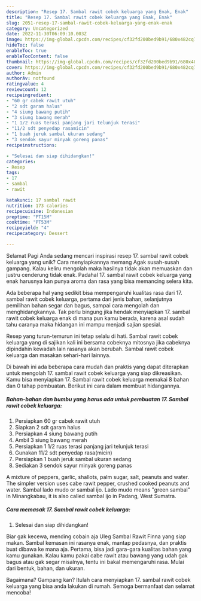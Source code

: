 ```yaml
---
description: "Resep 17. Sambal rawit cobek keluarga yang Enak, Enak"
title: "Resep 17. Sambal rawit cobek keluarga yang Enak, Enak"
slug: 2051-resep-17-sambal-rawit-cobek-keluarga-yang-enak-enak
category: Uncategorized
date: 2022-11-30T06:09:10.003Z
image: https://img-global.cpcdn.com/recipes/cf32fd200bed9b91/680x482cq70/17-sambal-rawit-cobek-keluarga-foto-resep-utama.jpg
hideToc: false
enableToc: true
enableTocContent: false
thumbnail: https://img-global.cpcdn.com/recipes/cf32fd200bed9b91/680x482cq70/17-sambal-rawit-cobek-keluarga-foto-resep-utama.jpg
cover: https://img-global.cpcdn.com/recipes/cf32fd200bed9b91/680x482cq70/17-sambal-rawit-cobek-keluarga-foto-resep-utama.jpg
author: Admin
authorAv: notfound
ratingvalue: 4
reviewcount: 12
recipeingredient:
- "60 gr cabek rawit utuh"
- "2 sdt garam halus"
- "4 siung bawang putih"
- "3 siung bawang merah"
- "1 1/2 ruas terasi panjang jari telunjuk terasi"
- "11/2 sdt penyedap rasamicin"
- "1 buah jeruk sambal ukuran sedang"
- "3 sendok sayur minyak goreng panas"
recipeinstructions:

- "Selesai dan siap dihidangkan!"
categories:
- Resep
tags:
- 17
- sambal
- rawit

katakunci: 17 sambal rawit 
nutrition: 173 calories
recipecuisine: Indonesian
preptime: "PT15M"
cooktime: "PT53M"
recipeyield: "4"
recipecategory: Dessert

---
```



Selamat Pagi Anda sedang mencari inspirasi resep 17. sambal rawit cobek keluarga yang unik? Cara menyiapkannya memang Agak susah-susah gampang. Kalau keliru mengolah maka hasilnya tidak akan memuaskan dan justru cenderung tidak enak. Padahal 17. sambal rawit cobek keluarga yang enak harusnya kan punya aroma dan rasa yang bisa memancing selera kita.


Ada beberapa hal yang sedikit bisa mempengaruhi kualitas rasa dari 17. sambal rawit cobek keluarga, pertama dari jenis bahan, selanjutnya pemilihan bahan segar dan bagus, sampai cara mengolah dan menghidangkannya. Tak perlu bingung jika hendak menyiapkan 17. sambal rawit cobek keluarga enak di mana pun kamu berada, karena asal sudah tahu caranya maka hidangan ini mampu menjadi sajian spesial.

Resep yang turun-temurun ini tetap selalu di hati. Sambal rawit cobek keluarga yang di sajikan kali ini bersama cobeknya mitosnya jika cabeknya dipindahin kewadah lain rasanya akan berubah. Sambal rawit cobek keluarga dan masakan sehari-hari lainnya.


Di bawah ini ada beberapa cara mudah dan praktis yang dapat diterapkan untuk mengolah 17. sambal rawit cobek keluarga yang siap dikreasikan. Kamu bisa menyiapkan 17. Sambal rawit cobek keluarga memakai 8 bahan dan 0 tahap pembuatan. Berikut ini cara dalam membuat hidangannya.

<!--inarticleads1-->

##### Bahan-bahan dan bumbu yang harus ada untuk pembuatan 17. Sambal rawit cobek keluarga:

1. Persiapkan 60 gr cabek rawit utuh
1. Siapkan 2 sdt garam halus
1. Persiapkan 4 siung bawang putih
1. Ambil 3 siung bawang merah
1. Persiapkan 1 1/2 ruas terasi panjang jari telunjuk terasi
1. Gunakan 11/2 sdt penyedap rasa(micin)
1. Persiapkan 1 buah jeruk sambal ukuran sedang
1. Sediakan 3 sendok sayur minyak goreng panas


A mixture of peppers, garlic, shallots, palm sugar, salt, peanuts and water. The simpler version uses cabe rawit pepper, crushed cooked peanuts and water. Sambal lado mudo or sambal ijo. Lado mudo means &#34;green sambal&#34; in Minangkabau, it is also called sambal ijo in Padang, West Sumatra. 

<!--inarticleads2-->

##### Cara memasak 17. Sambal rawit cobek keluarga:


1. Selesai dan siap dihidangkan!

Biar gak kecewa, mending cobain aja Uleg Sambal Rawit Finna yang siap makan. Sambal kemasan ini rasanya enak, mantap pedasnya, dan praktis buat dibawa ke mana aja. Pertama, bisa jadi gara-gara kualitas bahan yang kamu gunakan. Kalau kamu pakai cabe rawit atau bawang yang udah gak bagus atau gak segar misalnya, tentu ini bakal memengaruhi rasa. Mulai dari bentuk, bahan, dan ukuran. 

Bagaimana? Gampang kan? Itulah cara menyiapkan 17. sambal rawit cobek keluarga yang bisa anda lakukan di rumah. Semoga bermanfaat dan selamat mencoba!

